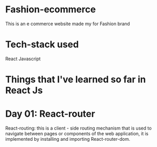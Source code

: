 # Fashion-ecommerce
This is an e commerce website made my for Fashion brand
# Tech-stack used
React Javascript
# Things that I've learned so far in React Js
# Day 01: React-router
React-routing: this is a client - side routing mechanism that is used to navigate between pages or components of the web application, it is implemented by installing and importing React-router-dom.

